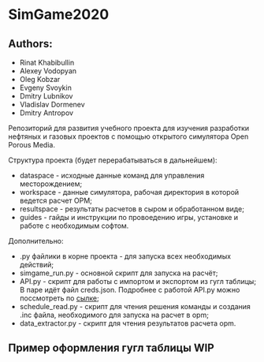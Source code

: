 # SimGame2020 
## Authors:
* Rinat Khabibullin
* Alexey Vodopyan
* Oleg Kobzar 
* Evgeny Svoykin
* Dmitry Lubnikov
* Vladislav Dormenev
* Dmitry Antropov

Репозиторий для развития учебного проекта для изучения разработки нефтяных и газовых проектов с помощью открытого симулятора Open Porous Media.

Структура проекта (будет перерабатываться в дальнейшем):
* dataspace - исходные данные команд для управления месторождением;
* workspace - данные симулятора, рабочая директория в которой ведется расчет OPM;
* resultspace - результаты расчетов в сыром и обработанном виде;
* guides - гайды и инструкции по провоедению игры, установке и работе с необходимым софтом.

Дополнительно:
* .py файлики в корне проекта - для запуска всех необходимых действий;
* simgame_run.py - основной скрипт для запуска на расчёт;
* API.py - скрипт для работы с импортом и экспортом из гугл таблицы;
В паре идёт файл creds.json. Подробнее с работой API.py можно поссмотреть по [сылке](https://www.youtube.com/watch?v=Bf8KHZtcxnA&ab_channel=%D0%94%D0%B8%D0%B4%D0%B6%D0%B8%D1%82%D0%B0%D0%BB%D0%B8%D0%B7%D0%B8%D1%80%D1%83%D0%B9%21);
* schedule_read.py - скрипт для чтения решения команды и создания .inс файла, необходимого для запуска на расчет в opm;
* data_extractor.py - скрипт для чтения результатов расчета opm.

## Пример оформления гугл таблицы WIP
